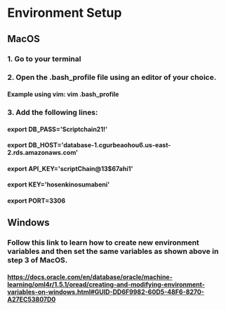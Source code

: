 # Environment Setup

## MacOS

### 1. Go to your terminal

### 2. Open the .bash_profile file using an editor of your choice. 
#### Example using vim: vim .bash_profile

### 3. Add the following lines:
#### export DB_PASS='Scriptchain21!'
#### export DB_HOST='database-1.cgurbeaohou6.us-east-2.rds.amazonaws.com'
#### export API_KEY='scriptChain@13$67ahi1'
#### export KEY='hosenkinosumabeni'
#### export PORT=3306

## Windows

### Follow this link to learn how to create new environment variables and then set the same variables as shown above in step 3 of MacOS.
#### https://docs.oracle.com/en/database/oracle/machine-learning/oml4r/1.5.1/oread/creating-and-modifying-environment-variables-on-windows.html#GUID-DD6F9982-60D5-48F6-8270-A27EC53807D0